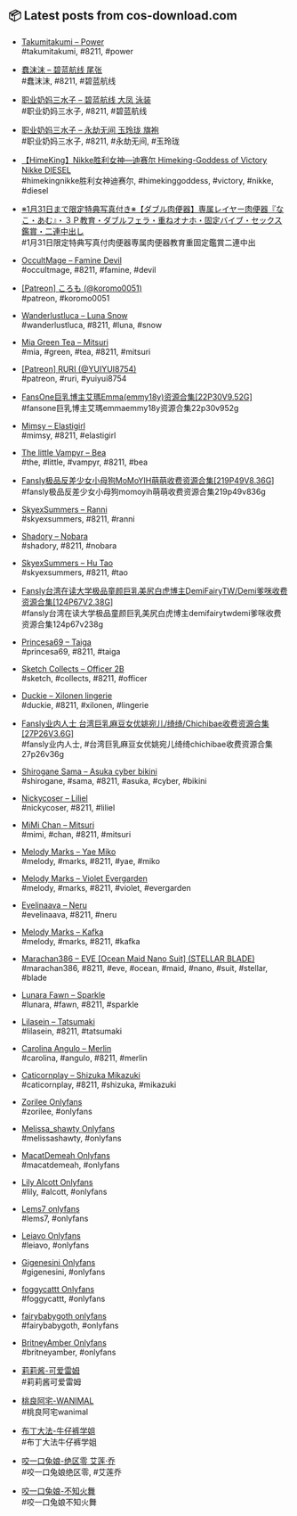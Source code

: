 ## 📦 Latest posts from cos-download.com


- [Takumitakumi &#8211; Power](https://cos-download.com/takumitakumi-power/)  
  #takumitakumi, #8211, #power

- [蠢沫沫 &#8211; 碧蓝航线 尾张](https://cos-download.com/%e8%a0%a2%e6%b2%ab%e6%b2%ab-%e7%a2%a7%e8%93%9d%e8%88%aa%e7%ba%bf-%e5%b0%be%e5%bc%a0/)  
  #蠢沫沫, #8211, #碧蓝航线

- [职业奶妈三水子 &#8211; 碧蓝航线 大凤 泳装](https://cos-download.com/%e8%81%8c%e4%b8%9a%e5%a5%b6%e5%a6%88%e4%b8%89%e6%b0%b4%e5%ad%90-%e7%a2%a7%e8%93%9d%e8%88%aa%e7%ba%bf-%e5%a4%a7%e5%87%a4-%e6%b3%b3%e8%a3%85/)  
  #职业奶妈三水子, #8211, #碧蓝航线

- [职业奶妈三水子 &#8211; 永劫无间 玉玲珑 旗袍](https://cos-download.com/%e8%81%8c%e4%b8%9a%e5%a5%b6%e5%a6%88%e4%b8%89%e6%b0%b4%e5%ad%90-%e6%b0%b8%e5%8a%ab%e6%97%a0%e9%97%b4-%e7%8e%89%e7%8e%b2%e7%8f%91-%e6%97%97%e8%a2%8d/)  
  #职业奶妈三水子, #8211, #永劫无间, #玉玲珑

- [【HimeKing】Nikke胜利女神—迪赛尔 Himeking-Goddess of Victory Nikke DIESEL](https://cos-download.com/%e3%80%90himeking%e3%80%91nikke%e8%83%9c%e5%88%a9%e5%a5%b3%e7%a5%9e-%e8%bf%aa%e8%b5%9b%e5%b0%94-himeking-goddess-of-victory-nikke-diesel/)  
  #himekingnikke胜利女神迪赛尔, #himekinggoddess, #victory, #nikke, #diesel

- [※1月31日まで限定特典写真付き※【ダブル肉便器】専属レイヤー肉便器『なこ・あむ』・３Ｐ教育・ダブルフェラ・重ねオナホ・固定バイブ・セックス鑑賞・二連中出し](https://cos-download.com/%e2%80%bb1%e6%9c%8831%e6%97%a5%e3%81%be%e3%81%a7%e9%99%90%e5%ae%9a%e7%89%b9%e5%85%b8%e5%86%99%e7%9c%9f%e4%bb%98%e3%81%8d%e2%80%bb%e3%80%90%e3%83%80%e3%83%96%e3%83%ab%e8%82%89%e4%be%bf%e5%99%a8/)  
  #1月31日限定特典写真付肉便器専属肉便器教育重固定鑑賞二連中出

- [OccultMage &#8211; Famine Devil](https://cos-download.com/occultmage-famine-devil/)  
  #occultmage, #8211, #famine, #devil

- [[Patreon] ころも (@koromo0051)](https://cos-download.com/patreon-%e3%81%93%e3%82%8d%e3%82%82-koromo0051/)  
  #patreon, #koromo0051

- [Wanderlustluca &#8211; Luna Snow](https://cos-download.com/wanderlustluca-luna-snow/)  
  #wanderlustluca, #8211, #luna, #snow

- [Mia Green Tea &#8211; Mitsuri](https://cos-download.com/mia-green-tea-mitsuri/)  
  #mia, #green, #tea, #8211, #mitsuri

- [[Patreon] RURI (@YUIYUI8754)](https://cos-download.com/patreon-ruri-yuiyui8754/)  
  #patreon, #ruri, #yuiyui8754

- [FansOne巨乳博主艾瑪Emma(emmy18y)资源合集[22P30V9.52G]](https://cos-download.com/fansone%e5%b7%a8%e4%b9%b3%e5%8d%9a%e4%b8%bb%e8%89%be%e7%91%aaemmaemmy18y%e8%b5%84%e6%ba%90%e5%90%88%e9%9b%8622p30v9-52g/)  
  #fansone巨乳博主艾瑪emmaemmy18y资源合集22p30v952g

- [Mimsy &#8211; Elastigirl](https://cos-download.com/mimsy-elastigirl/)  
  #mimsy, #8211, #elastigirl

- [The little Vampyr &#8211; Bea](https://cos-download.com/the-little-vampyr-bea/)  
  #the, #little, #vampyr, #8211, #bea

- [Fansly极品反差少女小母狗MoMoYIH萌萌收费资源合集[219P49V8.36G]](https://cos-download.com/fansly%e6%9e%81%e5%93%81%e5%8f%8d%e5%b7%ae%e5%b0%91%e5%a5%b3%e5%b0%8f%e6%af%8d%e7%8b%97momoyih%e8%90%8c%e8%90%8c%e6%94%b6%e8%b4%b9%e8%b5%84%e6%ba%90%e5%90%88%e9%9b%86219p49v8-36g/)  
  #fansly极品反差少女小母狗momoyih萌萌收费资源合集219p49v836g

- [SkyexSummers &#8211; Ranni](https://cos-download.com/skyexsummers-ranni/)  
  #skyexsummers, #8211, #ranni

- [Shadory &#8211; Nobara](https://cos-download.com/shadory-nobara/)  
  #shadory, #8211, #nobara

- [SkyexSummers &#8211; Hu Tao](https://cos-download.com/skyexsummers-hu-tao/)  
  #skyexsummers, #8211, #tao

- [Fansly台湾在读大学极品童颜巨乳美尻白虎博主DemiFairyTW/Demi爹咪收费资源合集[124P67V2.38G]](https://cos-download.com/fansly%e5%8f%b0%e6%b9%be%e5%9c%a8%e8%af%bb%e5%a4%a7%e5%ad%a6%e6%9e%81%e5%93%81%e7%ab%a5%e9%a2%9c%e5%b7%a8%e4%b9%b3%e7%be%8e%e5%b0%bb%e7%99%bd%e8%99%8e%e5%8d%9a%e4%b8%bbdemifairytw-demi%e7%88%b9/)  
  #fansly台湾在读大学极品童颜巨乳美尻白虎博主demifairytwdemi爹咪收费资源合集124p67v238g

- [Princesa69 &#8211; Taiga](https://cos-download.com/princesa69-taiga/)  
  #princesa69, #8211, #taiga

- [Sketch Collects &#8211; Officer 2B](https://cos-download.com/sketch-collects-officer-2b/)  
  #sketch, #collects, #8211, #officer

- [Duckie &#8211; Xilonen lingerie](https://cos-download.com/duckie-xilonen-lingerie/)  
  #duckie, #8211, #xilonen, #lingerie

- [Fansly业内人士 台湾巨乳麻豆女优姚宛儿/绮绮/Chichibae收费资源合集[27P26V3.6G]](https://cos-download.com/fansly%e4%b8%9a%e5%86%85%e4%ba%ba%e5%a3%ab-%e5%8f%b0%e6%b9%be%e5%b7%a8%e4%b9%b3%e9%ba%bb%e8%b1%86%e5%a5%b3%e4%bc%98%e5%a7%9a%e5%ae%9b%e5%84%bf-%e7%bb%ae%e7%bb%ae-chichibae%e6%94%b6%e8%b4%b9%e8%b5%84/)  
  #fansly业内人士, #台湾巨乳麻豆女优姚宛儿绮绮chichibae收费资源合集27p26v36g

- [Shirogane Sama &#8211; Asuka cyber bikini](https://cos-download.com/shirogane-sama-asuka-cyber-bikini/)  
  #shirogane, #sama, #8211, #asuka, #cyber, #bikini

- [Nickycoser &#8211; Liliel](https://cos-download.com/nickycoser-liliel/)  
  #nickycoser, #8211, #liliel

- [MiMi Chan &#8211; Mitsuri](https://cos-download.com/mimi-chan-mitsuri/)  
  #mimi, #chan, #8211, #mitsuri

- [Melody Marks &#8211; Yae Miko](https://cos-download.com/melody-marks-yae-miko/)  
  #melody, #marks, #8211, #yae, #miko

- [Melody Marks &#8211; Violet Evergarden](https://cos-download.com/melody-marks-violet-evergarden/)  
  #melody, #marks, #8211, #violet, #evergarden

- [Evelinaava &#8211; Neru](https://cos-download.com/evelinaava-neru/)  
  #evelinaava, #8211, #neru

- [Melody Marks &#8211; Kafka](https://cos-download.com/melody-marks-kafka/)  
  #melody, #marks, #8211, #kafka

- [Marachan386 &#8211; EVE [Ocean Maid Nano Suit] (STELLAR BLADE)](https://cos-download.com/marachan386-eve-ocean-maid-nano-suit-stellar-blade/)  
  #marachan386, #8211, #eve, #ocean, #maid, #nano, #suit, #stellar, #blade

- [Lunara Fawn &#8211; Sparkle](https://cos-download.com/lunara-fawn-sparkle/)  
  #lunara, #fawn, #8211, #sparkle

- [Lilasein &#8211; Tatsumaki](https://cos-download.com/lilasein-tatsumaki/)  
  #lilasein, #8211, #tatsumaki

- [Carolina Angulo &#8211; Merlin](https://cos-download.com/carolina-angulo-merlin/)  
  #carolina, #angulo, #8211, #merlin

- [Caticornplay &#8211; Shizuka Mikazuki](https://cos-download.com/caticornplay-shizuka-mikazuki/)  
  #caticornplay, #8211, #shizuka, #mikazuki

- [Zorilee Onlyfans](https://cos-download.com/zorilee-onlyfans/)  
  #zorilee, #onlyfans

- [Melissa_shawty Onlyfans](https://cos-download.com/melissa_shawty-onlyfans/)  
  #melissashawty, #onlyfans

- [MacatDemeah Onlyfans](https://cos-download.com/macatdemeah-onlyfans/)  
  #macatdemeah, #onlyfans

- [Lily Alcott Onlyfans](https://cos-download.com/lily-alcott-onlyfans/)  
  #lily, #alcott, #onlyfans

- [Lems7 onlyfans](https://cos-download.com/lems7-onlyfans/)  
  #lems7, #onlyfans

- [Leiavo Onlyfans](https://cos-download.com/leiavo-onlyfans/)  
  #leiavo, #onlyfans

- [Gigenesini Onlyfans](https://cos-download.com/gigenesini-onlyfans/)  
  #gigenesini, #onlyfans

- [foggycattt Onlyfans](https://cos-download.com/foggycattt-onlyfans/)  
  #foggycattt, #onlyfans

- [fairybabygoth onlyfans](https://cos-download.com/fairybabygoth-onlyfans/)  
  #fairybabygoth, #onlyfans

- [BritneyAmber Onlyfans](https://cos-download.com/britneyamber-onlyfans/)  
  #britneyamber, #onlyfans

- [莉莉酱-可爱雷姆](https://cos-download.com/%e8%8e%89%e8%8e%89%e9%85%b1-%e5%8f%af%e7%88%b1%e9%9b%b7%e5%a7%86/)  
  #莉莉酱可爱雷姆

- [桃良阿宅-WANIMAL](https://cos-download.com/%e6%a1%83%e8%89%af%e9%98%bf%e5%ae%85-wanimal/)  
  #桃良阿宅wanimal

- [布丁大法-牛仔裤学姐](https://cos-download.com/%e5%b8%83%e4%b8%81%e5%a4%a7%e6%b3%95-%e7%89%9b%e4%bb%94%e8%a3%a4%e5%ad%a6%e5%a7%90/)  
  #布丁大法牛仔裤学姐

- [咬一口兔娘-绝区零 艾莲·乔](https://cos-download.com/%e5%92%ac%e4%b8%80%e5%8f%a3%e5%85%94%e5%a8%98-%e7%bb%9d%e5%8c%ba%e9%9b%b6-%e8%89%be%e8%8e%b2%c2%b7%e4%b9%94/)  
  #咬一口兔娘绝区零, #艾莲乔

- [咬一口兔娘-不知火舞](https://cos-download.com/%e5%92%ac%e4%b8%80%e5%8f%a3%e5%85%94%e5%a8%98-%e4%b8%8d%e7%9f%a5%e7%81%ab%e8%88%9e/)  
  #咬一口兔娘不知火舞
